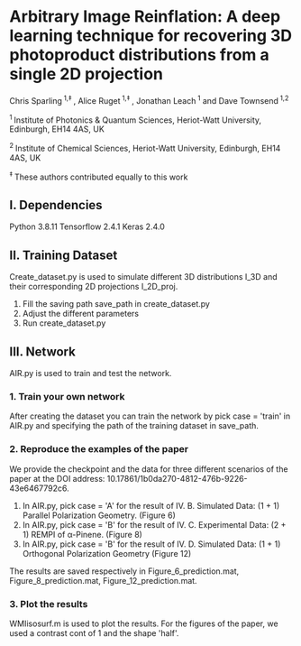 

# Arbitrary Image Reinflation: A deep learning technique for recovering 3D photoproduct distributions from a single 2D projection

Chris Sparling<sup> 1,‡ </sup>, Alice Ruget<sup> 1,‡ </sup>, Jonathan Leach<sup> 1</sup> and Dave Townsend<sup> 1,2 </sup>

<sup> 1 </sup> Institute of Photonics & Quantum Sciences, Heriot-Watt University, Edinburgh, EH14 4AS, UK

<sup> 2 </sup> Institute of Chemical Sciences, Heriot-Watt University, Edinburgh, EH14 4AS, UK

<sup> ‡ </sup> These authors contributed equally to this work


## I. Dependencies 
Python 3.8.11
Tensorflow 2.4.1
Keras 2.4.0

## II. Training Dataset
Create_dataset.py is used to simulate different 3D distributions I_3D and their corresponding 2D projections I_2D_proj.  
1. Fill the saving path save_path in create_dataset.py
2. Adjust the different parameters 
3. Run create_dataset.py

## III. Network 
AIR.py is used to train and test the network. 

### 1. Train your own network
After creating the dataset you can train the network by pick case = 'train' in AIR.py and specifying the path of the training dataset in save_path. 

### 2. Reproduce the examples of the paper
We provide the checkpoint and the data for three different scenarios of the paper at the DOI address: 10.17861/1b0da270-4812-476b-9226-43e6467792c6. 

1. In AIR.py, pick case = 'A' for the result of IV. B. Simulated Data: (1 + 1) Parallel Polarization Geometry. (Figure 6)
2. In AIR.py, pick case = 'B' for the result of IV. C. Experimental Data: (2 + 1) REMPI of α-Pinene. (Figure 8)
3. In AIR.py, pick case = 'B' for the result of IV. D. Simulated Data: (1 + 1) Orthogonal Polarization Geometry (Figure 12)	


The results are saved respectively in Figure_6_prediction.mat, Figure_8_prediction.mat, Figure_12_prediction.mat. 

### 3. Plot the results
WMIisosurf.m is used to plot the results. For the figures of the paper, we used a contrast cont of 1 and the shape 'half'.
